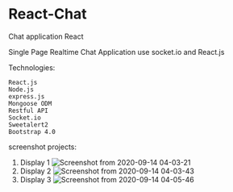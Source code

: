 # React-Chat
Chat application React

Single Page Realtime Chat Application use socket.io and React.js

Technologies:

    React.js
    Node.js
    express.js
    Mongoose ODM
    Restful API
    Socket.io
    Sweetalert2
    Bootstrap 4.0
    

screenshot projects:
1. Display 1
![Screenshot from 2020-09-14 04-03-21](https://user-images.githubusercontent.com/58900473/93028758-2bb76300-f640-11ea-87e1-c3af381aad03.png)
2. Display 2
![Screenshot from 2020-09-14 04-03-43](https://user-images.githubusercontent.com/58900473/93028750-19d5c000-f640-11ea-9763-2c7b9a0ba9e2.png)
3. Display 3
![Screenshot from 2020-09-14 04-05-46](https://user-images.githubusercontent.com/58900473/93028743-0296d280-f640-11ea-8a62-c507b4b8f8ba.png)

